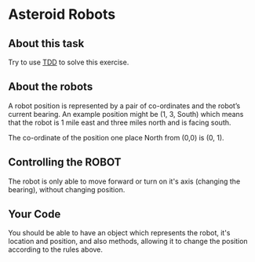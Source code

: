 # Asteroid Robots

## About this task

Try to use [TDD](https://en.wikipedia.org/wiki/Test-driven_development) to solve this exercise.

## About the robots

A robot position is represented by a pair of co-ordinates and the robot’s current bearing.
An example position might be (1, 3, South) which means that the robot is 1 mile east and three miles north and is facing south.

The co-ordinate of the position one place North from (0,0) is (0, 1).

## Controlling the ROBOT

The robot is only able to move forward or turn on it's axis (changing the bearing), without changing position.

## Your Code

You should be able to have an object which represents the robot, it's location and position, and also methods, allowing it to change the position according to the rules above.
